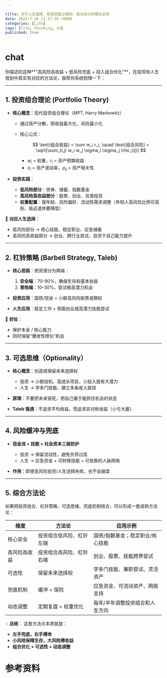 ```yaml
---

title: 对于人生选择、投资回报之类的，组合优化的理论支持
date: 2025-7-28 11:17:38 +0800
categories: [Life]
tags: [life, thinking, sh]
published: true
---
```



# chat

你描述的这种\*\*“高风险高收益 + 低风险兜底 + 投入组合优化”\*\*，在投资和人生规划中其实有对应的方法论，我帮你系统梳理一下：

---

## **1. 投资组合理论 (Portfolio Theory)**

* **核心概念**：现代投资组合理论（MPT, Harry Markowitz）

  * 通过资产分散，把收益最大化、风险最小化
  * 核心公式：

    $$
    \text{组合收益} = \sum w_i r_i, \quad \text{组合风险} = \sqrt{\sum_{i,j} w_i w_j \sigma_i \sigma_j \rho_{ij}}
    $$

    * $w_i$ = 权重，$r_i$ = 资产预期收益
    * $\sigma_i$ = 资产波动率，$\rho_{ij}$ = 资产相关性
* **投资实践**：

  * **低风险部分**：债券、储蓄、指数基金
  * **高风险高收益部分**：股票、创业、另类投资
  * **权重配置**：按年龄、风险偏好、流动性需求调整（年轻人高风险比例可高些，临近退休要降低）

📌 **对应人生选择**：

* 低风险部分 → 核心技能、稳定职业、应急储备
* 高风险高收益部分 → 创业、跨行业尝试、投资于自己能力提升

---

## **2. 杠铃策略 (Barbell Strategy, Taleb)**

* **核心思路**：把资源分为两端：

  1. **安全端**：70–90%，确保生存和基本收益
  2. **冒险端**：10–30%，尝试极高潜力机会
* **投资应用**：国债/现金 + 小额高风险股票或期权
* **人生应用**：稳定工作 + 侧面创业或高潜力技能尝试

📌 **好处**：

* 保护本金 / 核心能力
* 同时保留“爆发性增长”机会

---

## **3. 可选思维（Optionality）**

* **核心概念**：创造或保留未来选择权

  * 投资 → 小额投机、高成长项目，小投入就有大潜力
  * 人生 → 学多门技能、建立多条收入路径
* **原理**：不要把未来锁死，把自己置于能抓住机会的状态
* **Taleb 强调**：不追求平均收益，而追求非对称收益（小亏大赢）

---

## **4. 风险缓冲与兜底**

* **现金流 + 技能 + 社会资本三层防护**

  * 投资 → 保留流动性，避免负债过高
  * 人生 → 应急资金 + 可转移技能 + 可依靠的人脉网络
* **作用**：即使高风险投资/人生选择失败，也不会崩盘

---

## **5. 综合方法论**

如果把投资组合、杠铃策略、可选思维、兜底机制结合，可以形成一套成熟方法论：

| 维度     | 方法论          | 应用示例              |
| ------ | ------------ | ----------------- |
| 核心安全   | 投资组合低风险、杠铃左端 | 国债/指数基金；稳定职业/核心技能 |
| 高风险高收益 | 投资组合高风险、杠铃右端 | 创业、股票、技能跨界尝试      |
| 可选性    | 保留未来选择权      | 学多门技能、兼职尝试、灵活资产   |
| 兜底机制   | 缓冲 + 保险      | 应急资金、可流动资产、网络支持   |
| 动态调整   | 定期复盘 + 权重优化  | 每年/半年调整投资组合和人生方向  |

💡 **总结**：
这套方法论本质就是：

* **左手兜底，右手搏命**
* **小风险保障生存，大风险搏收益**
* **组合优化 + 可选性 + 动态调整**

# 参考资料


